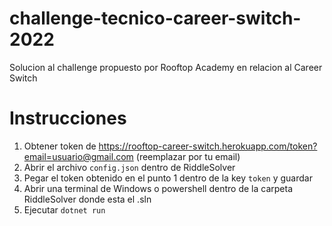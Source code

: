 # challenge-tecnico-career-switch-2022
Solucion al challenge propuesto por Rooftop Academy en relacion al Career Switch

# Instrucciones

1. Obtener token de https://rooftop-career-switch.herokuapp.com/token?email=usuario@gmail.com (reemplazar por tu email)
2. Abrir el archivo `config.json` dentro de RiddleSolver
3. Pegar el token obtenido en el punto 1 dentro de la key `token` y guardar
4. Abrir una terminal de Windows o powershell dentro de la carpeta RiddleSolver donde esta el .sln
5. Ejecutar `dotnet run`
